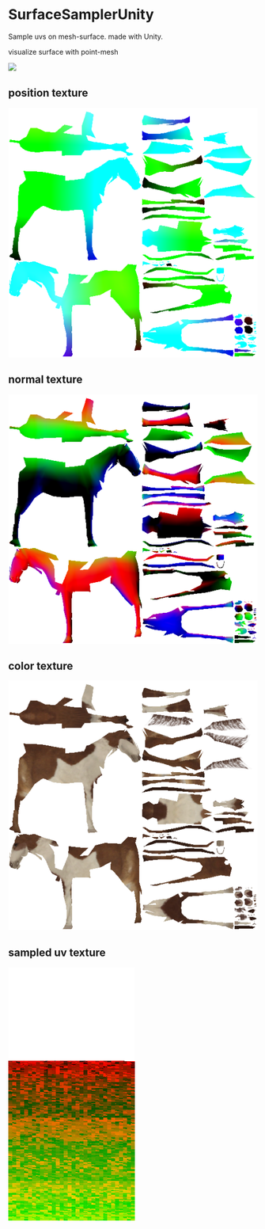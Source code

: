 # SurfaceSamplerUnity

Sample uvs on mesh-surface. made with Unity.

visualize surface with point-mesh

![](img/visualize.gif)

## position texture

![](img/Horse_pos.png)

## normal texture

![](img/Horse_norm.png)

## color texture

![](img/Horse_col.png)

## sampled uv texture

![](img/Horse_uv.png)